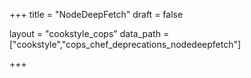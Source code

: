 +++
title = "NodeDeepFetch"
draft = false

layout = "cookstyle_cops"
data_path = ["cookstyle","cops_chef_deprecations_nodedeepfetch"]

+++

<!-- The content of this page is automatically generated from the
cops_chef_deprecations_nodedeepfetch.yml file in github.com/chef/cookstyle/blob/main/docs-chef-io/data/cookstyle/. -->
